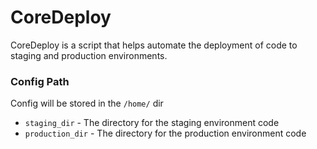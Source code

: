 # CoreDeploy
CoreDeploy is a script that helps automate the deployment of code to staging and production environments.

### Config Path
Config will be stored in the `/home/` dir

* `staging_dir` - The directory for the staging environment code
* `production_dir` - The directory for the production environment code
